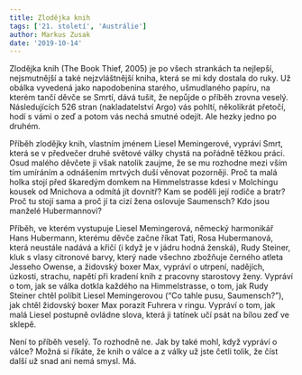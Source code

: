 ```yaml
---
title: Zlodějka knih
tags: ['21. století', 'Austrálie']
author: Markus Zusak
date: '2019-10-14'
---
```


Zlodějka knih (The Book Thief, 2005) je po všech strankách ta nejlepší, nejsmutnější a také nejzvláštnější kniha, která se mi kdy dostala do ruky. Už obálka vyvedená jako napodobenina starého, ušmudlaného papíru, na kterém tančí děvče se Smrtí, dává tušit, že nepůjde o příběh zrovna veselý. Následujících 526 stran (nakladatelství Argo) vás pohltí, několikrát přetočí, hodí s vámi o zeď a potom vás nechá smutné odejít. Ale hezky jedno po druhém.

Příběh zlodějky knih, vlastním jménem Liesel Memingerové, vypráví Smrt, která se v předvečer druhé světové války chystá na pořádně těžkou práci. Osud malého děvčete ji však natolik zaujme, že se mu rozhodne mezi vším tím umíráním a odnášením mrtvých duší věnovat pozorněji. Proč ta malá holka stojí před škaredým domkem na Himmelstrasse kdesi v Molchingu kousek od Mnichova a odmítá jít dovnitř? Kam se poděli její rodiče a bratr? Proč tu stojí sama a proč jí ta cizí žena oslovuje Saumensch? Kdo jsou manželé Hubermannovi?

Příběh, ve kterém vystupuje Liesel Memingerová, německý harmonikář Hans Hubermann, kterému děvče začne říkat Tati, Rosa Hubermanová, která neustále nadává a křičí (i když je v jádru hodná ženská), Rudy Steiner, kluk s vlasy citronové barvy, který nade všechno zbožňuje černého atleta Jesseho Owense, a židovský boxer Max, vypráví o utrpení, nadějích, úzkosti, strachu, napětí při kradení knih z pracovny starostovy ženy. Vypráví o tom, jak se válka dotkla každého na Himmelstrasse, o tom, jak Rudy Steiner chtěl políbit Liesel Memingerovou (“Co tahle pusu, Saumensch?”), jak chtěl židovský boxer Max porazit Fuhrera v ringu. Vypráví o tom, jak malá Liesel postupně ovládne slova, která ji tatínek učí psát na bílou zeď ve sklepě.

Není to příběh veselý. To rozhodně ne. Jak by také mohl, když vypráví o válce? Možná si říkáte, že knih o válce a z války už jste četli tolik, že číst další už snad ani nemá smysl. Má.

